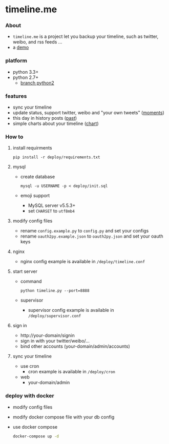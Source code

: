 timeline.me
==========================

### About
- ```timeline.me``` is a project let you backup your timeline, such as twitter, weibo, and rss feeds ...
- a [demo](https://i.caoyue.me)

### platform
- python 3.3+
- python 2.7+
    + [branch python2](https://github.com/caoyue/timeline.me/tree/python2)
### features
- sync your timeline
- update status, support twitter, weibo and "your own tweets" ([moments](https://i.caoyue.me/moments))
- this day in history posts ([past](https://i.caoyue.me/past))
- simple charts about your timeline ([chart](https://i.caoyue.me/chart))

### How to
1. install requirments

    ```shell
    pip install -r deploy/requirements.txt
    ```

2. mysql
    * create database

        ```shell
        mysql -u USERNAME -p < deploy/init.sql
        ```
    * emoji support
        + MySQL server v5.5.3+
        + set ```CHARSET``` to ```utf8mb4```

3. modify config files
    * rename ```config.example.py``` to ```config.py``` and set your configs
    * rename ```oauth2py.example.json``` to ```oauth2py.json``` and set your oauth keys

4. nginx
    * nginx config example is available in ```/deploy/timeline.conf```

5. start server
    - command

        ```shell
        python timeline.py --port=8888
        ```
    - supervisor
        * supervisor config example is available in ```/deploy/supervisor.conf```

6. sign in
    - http://your-domain/signin
    - sign in with your twitter/weibo/...
    - bind other accounts (your-domain/admin/accounts)

7. sync your timeline
    - use cron
        * cron example is available in ```/deploy/cron```
    - web
        * your-domain/admin

    
### deploy with docker
- modify config files
- modify docker compose file with your db config
- use docker compose
    
    ```bash
    docker-compose up -d
    ```
